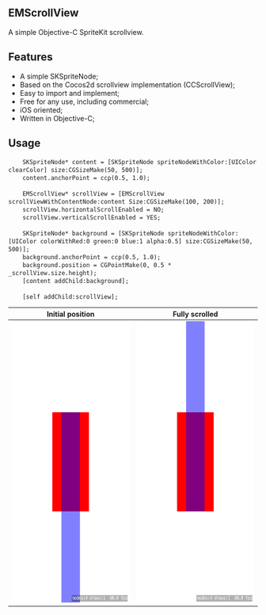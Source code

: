 EMScrollView
-----------------------
A simple Objective-C SpriteKit scrollview.

Features
-----------------------
- A simple SKSpriteNode;
- Based on the Cocos2d scrollview implementation (CCScrollView);
- Easy to import and implement;
- Free for any use, including commercial;
- iOS oriented;
- Written in Objective-C;

Usage
-----------------------
        SKSpriteNode* content = [SKSpriteNode spriteNodeWithColor:[UIColor clearColor] size:CGSizeMake(50, 500)];
        content.anchorPoint = ccp(0.5, 1.0);
        
        EMScrollView* scrollView = [EMScrollView scrollViewWithContentNode:content Size:CGSizeMake(100, 200)];
        scrollView.horizontalScrollEnabled = NO;
        scrollView.verticalScrollEnabled = YES;
        
        SKSpriteNode* background = [SKSpriteNode spriteNodeWithColor:[UIColor colorWithRed:0 green:0 blue:1 alpha:0.5] size:CGSizeMake(50, 500)];
        background.anchorPoint = ccp(0.5, 1.0);
        background.position = CGPointMake(0, 0.5 * _scrollView.size.height);
        [content addChild:background];
        
        [self addChild:scrollView];
        
Initial position                  |  Fully scrolled
:--------------------------------:|:-----------------------------------:
<img src="docs/scrollview_initial.png" width="320" height="568">  |  <img src="docs/scrollview_fullyscrolled.png" width="320" height="568">

